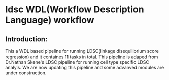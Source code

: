 # ldsc WDL(Workflow Description Language) workflow
## Introduction:
This a WDL based pipeline for running LDSC(linkage disequilibrium score regression) and it containes 11 tasks in total.
This pipeline is adaped from Dr.Nathan Skene's LDSC pipeline for running cell type specific LDSC analyis.
We are now updating this pipeline and some advanved modules are under construction.

